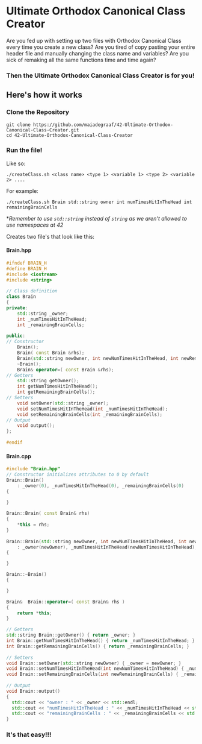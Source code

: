 # Ultimate Orthodox Canonical Class Creator

Are you fed up with setting up two files with Orthodox Canonical Class every time you create a new class? Are you tired of copy pasting your entire header file and manually changing the class name and variables?  Are you sick of remaking all the same functions time and time again? 

### Then the Ultimate Orthodox Canonical Class Creator is for you!

## Here's how it works

### Clone the Repository
```
git clone https://github.com/maiadegraaf/42-Ultimate-Orthodox-Canonical-Class-Creator.git
cd 42-Ultimate-Orthodox-Canonical-Class-Creator
```

### Run the file!
Like so:
```
./createClass.sh <class name> <type 1> <variable 1> <type 2> <variable 2> ....
```

For example:
```
./createClass.sh Brain std::string owner int numTimesHitInTheHead int remainingBrainCells 
```
\**Remember to use `std::string` instead of `string` as we aren't allowed to use namespaces at 42*

Creates two file's that look like this:
#### Brain.hpp
```C++
#ifndef BRAIN_H
#define BRAIN_H
#include <iostream>
#include <string>
 
// Class definition 
class Brain
{
private: 
	std::string _owner;
	int _numTimesHitInTheHead;
	int _remainingBrainCells;
 
public: 
// Constructor 
	Brain(); 
	Brain( const Brain &rhs); 
	Brain(std::string newOwner, int newNumTimesHitInTheHead, int newRemainingBrainCells);
	~Brain(); 
	Brain& operator=( const Brain &rhs); 
// Getters 
	std::string getOwner(); 
	int getNumTimesHitInTheHead(); 
	int getRemainingBrainCells(); 
// Setters 
	void setOwner(std::string _owner); 
	void setNumTimesHitInTheHead(int _numTimesHitInTheHead); 
	void setRemainingBrainCells(int _remainingBrainCells); 
// Output 
	void output(); 
}; 
 
#endif
```
#### Brain.cpp
```c++
#include "Brain.hpp"
// Constructor initializes attributes to 0 by default 
Brain::Brain()
	: _owner(0), _numTimesHitInTheHead(0), _remainingBrainCells(0)
{

}
 
Brain::Brain( const Brain& rhs)
{
	*this = rhs;
}
 
Brain::Brain(std::string newOwner, int newNumTimesHitInTheHead, int newRemainingBrainCells) 
	: _owner(newOwner), _numTimesHitInTheHead(newNumTimesHitInTheHead), _remainingBrainCells(newRemainingBrainCells)
{

}

Brain::~Brain()
{

}

Brain&	Brain::operator=( const Brain& rhs )
{
	return *this;
}

// Getters 
std::string Brain::getOwner() { return _owner; }
int Brain::getNumTimesHitInTheHead() { return _numTimesHitInTheHead; }
int Brain::getRemainingBrainCells() { return _remainingBrainCells; }
 
// Setters 
void Brain::setOwner(std::string newOwner) { _owner = newOwner; }
void Brain::setNumTimesHitInTheHead(int newNumTimesHitInTheHead) { _numTimesHitInTheHead = newNumTimesHitInTheHead; }
void Brain::setRemainingBrainCells(int newRemainingBrainCells) { _remainingBrainCells = newRemainingBrainCells; }
 
// Output
void Brain::output()
{
  std::cout << "owner : " << _owner << std::endl; 
  std::cout << "numTimesHitInTheHead : " << _numTimesHitInTheHead << std::endl; 
  std::cout << "remainingBrainCells : " << _remainingBrainCells << std::endl; 
}
```

### It's that easy!!!